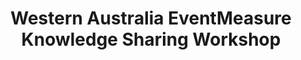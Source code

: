 ---
title: "Western Australia EventMeasure Knowledge Sharing Workshop"
excerpt: "July 28th - 29th 2025 | The University of Western Australia"
excerpt_long: "Description."
image: /assets/images/media/em-workshop.jpg
share: false
related: false
---